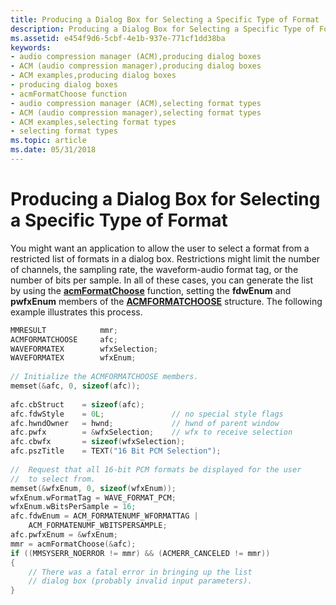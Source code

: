 ```yaml
---
title: Producing a Dialog Box for Selecting a Specific Type of Format
description: Producing a Dialog Box for Selecting a Specific Type of Format
ms.assetid: e454f9d6-5cbf-4e1b-937e-771cf1dd38ba
keywords:
- audio compression manager (ACM),producing dialog boxes
- ACM (audio compression manager),producing dialog boxes
- ACM examples,producing dialog boxes
- producing dialog boxes
- acmFormatChoose function
- audio compression manager (ACM),selecting format types
- ACM (audio compression manager),selecting format types
- ACM examples,selecting format types
- selecting format types
ms.topic: article
ms.date: 05/31/2018
---
```


# Producing a Dialog Box for Selecting a Specific Type of Format

You might want an application to allow the user to select a format from a restricted list of formats in a dialog box. Restrictions might limit the number of channels, the sampling rate, the waveform-audio format tag, or the number of bits per sample. In all of these cases, you can generate the list by using the [**acmFormatChoose**](/windows/desktop/api/Msacm/nf-msacm-acmformatchoose) function, setting the **fdwEnum** and **pwfxEnum** members of the [**ACMFORMATCHOOSE**](/windows/win32/api/msacm/ns-msacm-acmformatchoose) structure. The following example illustrates this process.


```C++
MMRESULT            mmr; 
ACMFORMATCHOOSE     afc; 
WAVEFORMATEX        wfxSelection; 
WAVEFORMATEX        wfxEnum; 
 
// Initialize the ACMFORMATCHOOSE members. 
memset(&afc, 0, sizeof(afc)); 
 
afc.cbStruct    = sizeof(afc); 
afc.fdwStyle    = 0L;               // no special style flags 
afc.hwndOwner   = hwnd;             // hwnd of parent window 
afc.pwfx        = &wfxSelection;    // wfx to receive selection 
afc.cbwfx       = sizeof(wfxSelection); 
afc.pszTitle    = TEXT("16 Bit PCM Selection"); 
 
//  Request that all 16-bit PCM formats be displayed for the user 
//  to select from. 
memset(&wfxEnum, 0, sizeof(wfxEnum)); 
wfxEnum.wFormatTag = WAVE_FORMAT_PCM; 
wfxEnum.wBitsPerSample = 16; 
afc.fdwEnum = ACM_FORMATENUMF_WFORMATTAG | 
    ACM_FORMATENUMF_WBITSPERSAMPLE; 
afc.pwfxEnum = &wfxEnum; 
mmr = acmFormatChoose(&afc); 
if ((MMSYSERR_NOERROR != mmr) && (ACMERR_CANCELED != mmr)) 
{ 
    // There was a fatal error in bringing up the list 
    // dialog box (probably invalid input parameters). 
} 
 
```



 

 




